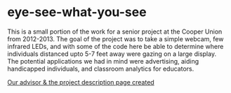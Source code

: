 # eye-see-what-you-see

This is a small portion of the work for a senior project at the Cooper Union from 2012-2013.  The goal of the project was to take a simple webcam, few infrared LEDs, and with some of the code here be able to determine where individuals distanced upto 5-7 feet away were gazing on a large display.  The potential applications we had in mind were advertising, aiding handicapped individuals, and classroom analytics for educators.

[Our advisor & the project description page created](https://engfac.cooper.edu/sable2/475)

